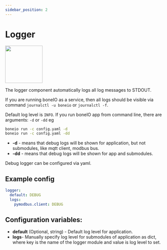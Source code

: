 ```yaml
---
sidebar_position: 2
---
```


# Logger

<img src="/img/logger.png"  width="120" height="120" />

The logger component automatically logs all log messages to STDOUT.

If you are running boneIO as a service, then all logs should be visible via command `journalctl -u boneio` or `journalctl -f`.

Default log level is `INFO`.
If you run boneIO app from command line, there are arguments:
`-d` or `-dd` eg

```bash
boneio run -c config.yaml -d
boneio run -c config.yaml -dd
```

- **-d** - means that debug logs will be shown for application, but not submodules, like mqtt client, modbus bus.
- **-dd** - means that debug logs will be shown for app and submodules.

Debug logger can be configured via yaml.

## Example config

```yaml title="Example config"
logger:
  default: DEBUG
  logs:
    pymodbus.client: DEBUG
```

## Configuration variables:

- **default** (Optional, string) - Default log level for application.
- **logs**- Manually specify log level for submodules of application as dict, where key is the name of the logger module and value is log level to set.
